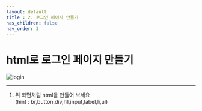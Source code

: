 ```yaml
---
layout: default
title : 2. 로그인 페이지 만들기
has_children: false
nav_order: 3
---
```


# html로 로그인 페이지 만들기
![login](/devjs/img/login.png)
- - -

1. 위 화면처럼 html을 만들어 보세요  
(hint : br,button,div,h1,input,label,li,ul)
